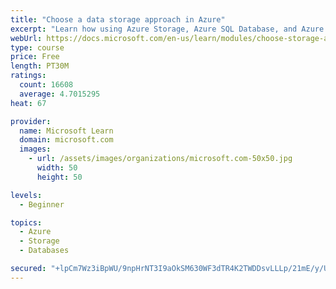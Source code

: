 ```yaml
---
title: "Choose a data storage approach in Azure"
excerpt: "Learn how using Azure Storage, Azure SQL Database, and Azure Cosmos DB - or a combination of them - for your business scenario is the best way to get the most performant solution."
webUrl: https://docs.microsoft.com/en-us/learn/modules/choose-storage-approach-in-azure/
type: course
price: Free
length: PT30M
ratings:
  count: 16608
  average: 4.7015295
heat: 67

provider:
  name: Microsoft Learn
  domain: microsoft.com
  images:
    - url: /assets/images/organizations/microsoft.com-50x50.jpg
      width: 50
      height: 50

levels:
  - Beginner

topics:
  - Azure
  - Storage
  - Databases

secured: "+lpCm7Wz3iBpWU/9npHrNT3I9aOkSM630WF3dTR4K2TWDDsvLLLp/21mE/y/UXKKquekcka81vlpPi3sv10NVp6wmbTUM0bNe/gia9zP8lFJZwTsIUWGMiXTn6SjiwY/AubHholr+CwQzafsel8Z7P8HD/Zm09SSweb/fpcwNLMPBhHDk+m5BKJLDTh8/9hpdFfvoCnFKrsBX6mXrZVodVkbw+Aq/LaPMHsG4pNrfamNjax2dNaP2HxXJ32HfzMG3npR1YY803wBjLqsb+cscXgvnjhsc7Vuo2jGGMVLjUHkswpdyAS2lJlLxsg8s/rBwFeb1NVN7EpfehoVxhD3TziPpX1PLD9NRJGzc8THOt0UTLxY3/fOmUaKeZNcjue4OwVGZm1/48zVgk8edmKOGuo0IZz+qfQ/Mg6zaLeuTqSJeC3E+mZhucRtsSsBY40m;/XmPTfDawXbGBO4MvnqtAA=="
---
```


